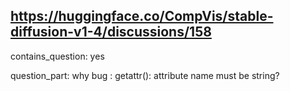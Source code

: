 ## https://huggingface.co/CompVis/stable-diffusion-v1-4/discussions/158

contains_question: yes

question_part: why bug : getattr(): attribute name must be string?